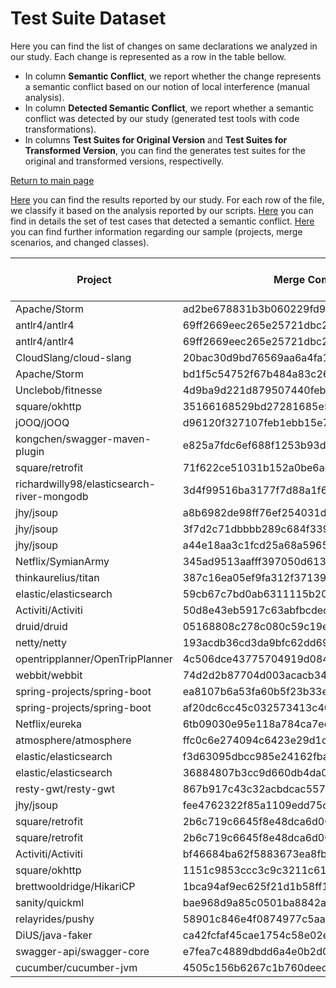 # Test Suite Dataset

Here you can find the list of changes on same declarations we analyzed in our study. 
Each change is represented as a row in the table bellow. 
<ul>
<li> In column <b>Semantic Conflict</b>, we report whether the change represents a semantic conflict based on our notion of local interference (manual analysis).</li>
<li> In column <b>Detected Semantic Conflict</b>, we report whether a semantic conflict was detected by our study (generated test tools with code transformations). </li>
<li> In columns <b>Test Suites for Original Version</b> and <b>Test Suites for Transformed Version</b>, you can find the generates test suites for the original and transformed versions, respectivelly. </li>
</ul>
<a href="https://semantic-conflicts.github.io/SemanticConflicts/">Return to main page</a>


<a href="https://github.com/semantic-conflicts/SemanticConflicts/tree/master/results/results-semantic-conflict-study.csv">Here</a> you can find the results reported by our study. For each row of the file, we classify it based on the analysis reported by our scripts.
<a href="https://github.com/semantic-conflicts/SemanticConflicts/tree/master/results/detected-cases.csv">Here</a> you can find in details the set of test cases that detected a semantic conflict.
<a href="https://github.com/semantic-conflicts/SemanticConflicts/tree/master/results/sample-semantic-conflicts.csv">Here</a> you can find further information regarding our sample (projects, merge scenarios, and changed classes).

<table class="table table-bordered table-hover table-condensed">
<thead><tr><th title="Field #1">Project</th>
<th title="Field #2">Merge Commit</th>
<th title="Field #4">Semantic Conflict</th>
<th title="Field #5">Detected Semantic Conflict</th>
<th title="Field #6">Original Version</th>
<th title="Field #7">Transformed Version</th>
</tr></thead>
<tbody><tr>
<td>Apache/Storm</td>
<td>ad2be678831b3b060229fd936e3908110162b7ac</td>
<td>YES</td>
<td>YES</td>
<td><a href="https://github.com/semantic-conflicts/SemanticConflicts/tree/master/results/storm/ad2be678831b3b060229fd936e3908110162b7ac/original">Here</a></td>
<td><a href="https://github.com/semantic-conflicts/SemanticConflicts/tree/master/results/storm/ad2be678831b3b060229fd936e3908110162b7ac/transformed">Here</a></td>
</tr>
<tr>
<td>antlr4/antlr4</td>
<td>69ff2669eec265e25721dbc27cb00f6c381d0b41</td>
<td>YES</td>
<td>YES</td>
<td><a href="https://github.com/semantic-conflicts/SemanticConflicts/tree/master/results/antlr4/69ff2669eec265e25721dbc27cb00f6c381d0b41/Python2Target/original">Here</a></td>
<td><a href="https://github.com/semantic-conflicts/SemanticConflicts/tree/master/results/antlr4/69ff2669eec265e25721dbc27cb00f6c381d0b41/Python2Target/transformed">Here</a></td>
</tr>
<tr>
<td>antlr4/antlr4</td>
<td>69ff2669eec265e25721dbc27cb00f6c381d0b41</td>
<td>YES</td>
<td>YES</td>
<td><a href="https://github.com/semantic-conflicts/SemanticConflicts/tree/master/results/antlr4/69ff2669eec265e25721dbc27cb00f6c381d0b41/Python3Target/original">Here</a></td>
<td><a href="https://github.com/semantic-conflicts/SemanticConflicts/tree/master/results/antlr4/69ff2669eec265e25721dbc27cb00f6c381d0b41/Python3Target/transformed">Here</a></td>
</tr>
<tr>
<td>CloudSlang/cloud-slang</td>
<td>20bac30d9bd76569aa6a4fa1e8261c1a9b5e6f76</td>
<td>YES</td>
<td>NO</td>
<td><a href="https://github.com/semantic-conflicts/SemanticConflicts/tree/master/results/cloud-slang/20bac30d9bd76569aa6a4fa1e8261c1a9b5e6f76/original">Here</a></td>
<td><a href="https://github.com/semantic-conflicts/SemanticConflicts/tree/master/results/cloud-slang/20bac30d9bd76569aa6a4fa1e8261c1a9b5e6f76/transformed">Here</a></td>
</tr>
<tr>
<td>Apache/Storm</td>
<td>bd1f5c54752f67b484a83c26667331234234d3a3</td>
<td>NO</td>
<td>NO</td>
<td><a href="https://github.com/semantic-conflicts/SemanticConflicts/tree/master/results/storm/bd1f5c54752f67b484a83c26667331234234d3a3/original">Here</a></td>
<td><a href="https://github.com/semantic-conflicts/SemanticConflicts/tree/master/results/storm/bd1f5c54752f67b484a83c26667331234234d3a3/transformed">Here</a></td>
</tr>
<tr>
<td>Unclebob/fitnesse</td>
<td>4d9ba9d221d879507440feb084fa7521b95111ec</td>
<td>YES</td>
<td>YES</td>
<td><a href="https://github.com/semantic-conflicts/SemanticConflicts/tree/master/results/fitnesse/4d9ba9d221d879507440feb084fa7521b95111ec/original">Here</a></td>
<td><a href="https://github.com/semantic-conflicts/SemanticConflicts/tree/master/results/fitnesse/4d9ba9d221d879507440feb084fa7521b95111ec/transformed">Here</a></td>
</tr>
<tr>
<td>square/okhttp</td>
<td>35166168529bd27281685e56a0a122eff44460e9</td>
<td>NO</td>
<td>NO</td>
<td><a href="https://github.com/semantic-conflicts/SemanticConflicts/tree/master/results/okhttp/35166168529bd27281685e56a0a122eff44460e9/original">Here</a></td>
<td><a href="https://github.com/semantic-conflicts/SemanticConflicts/tree/master/results/okhttp/35166168529bd27281685e56a0a122eff44460e9/transformed">Here</a></td>
</tr>
<tr>
<td>jOOQ/jOOQ</td>
<td>d96120f327107feb1ebb15e7c090dc38eeff72ca</td>
<td>NO</td>
<td>NO</td>
<td><a href="https://github.com/semantic-conflicts/SemanticConflicts/tree/master/results/jOOQ/d96120f327107feb1ebb15e7c090dc38eeff72ca/original">Here</a></td>
<td><a href="https://github.com/semantic-conflicts/SemanticConflicts/tree/master/results/jOOQ/d96120f327107feb1ebb15e7c090dc38eeff72ca/transformed">Here</a></td>
</tr>
<tr>
<td>kongchen/swagger-maven-plugin</td>
<td>e825a7fdc6ef688f1253b93d2cb236e710acfc56</td>
<td>YES</td>
<td>NO</td>
<td>-</td>
<td>-</td>
</tr>
<tr>
<td>square/retrofit</td>
<td>71f622ce51031b152a0be6ad5facfb27a654bf5a</td>
<td>YES</td>
<td>NO</td>
<td><a href="https://github.com/semantic-conflicts/SemanticConflicts/tree/master/results/retrofit/71f622ce51031b152a0be6ad5facfb27a654bf5a/original">Here</a></td>
<td><a href="https://github.com/semantic-conflicts/SemanticConflicts/tree/master/results/retrofit/71f622ce51031b152a0be6ad5facfb27a654bf5a/transformed">Here</a></td>
</tr>
<tr>
<td>richardwilly98/elasticsearch-river-mongodb</td>
<td>3d4f99516ba3177f7d88a1f600923138a8b77cc8</td>
<td>YES</td>
<td>NO</td>
<td><a href="https://github.com/semantic-conflicts/SemanticConflicts/tree/master/results/elasticsearch-river-mongodb/3d4f99516ba3177f7d88a1f600923138a8b77cc8/original">Here</a></td>
<td><a href="https://github.com/semantic-conflicts/SemanticConflicts/tree/master/results/elasticsearch-river-mongodb/3d4f99516ba3177f7d88a1f600923138a8b77cc8/transformed">Here</a></td>
</tr>
<tr>
<td>jhy/jsoup</td>
<td>a8b6982de98ff76ef254031d7152fff57f6bf941</td>
<td>YES</td>
<td>NO</td>
<td><a href="https://github.com/semantic-conflicts/SemanticConflicts/tree/master/results/jsoup/a8b6982de98ff76ef254031d7152fff57f6bf941/original">Here</a></td>
<td><a href="https://github.com/semantic-conflicts/SemanticConflicts/tree/master/results/jsoup/a8b6982de98ff76ef254031d7152fff57f6bf941/transformed">Here</a></td>
</tr>
<tr>
<td>jhy/jsoup</td>
<td>3f7d2c71dbbbb289c684f339874eed8ac2747fa0</td>
<td>YES</td>
<td>NO</td>
<td><a href="https://github.com/semantic-conflicts/SemanticConflicts/tree/master/results/jsoup/3f7d2c71dbbbb289c684f339874eed8ac2747fa0/original">Here</a></td>
<td><a href="https://github.com/semantic-conflicts/SemanticConflicts/tree/master/results/jsoup/3f7d2c71dbbbb289c684f339874eed8ac2747fa0/transformed">Here</a></td>
</tr>
<tr>
<td>jhy/jsoup</td>
<td>a44e18aa3c1fcd25a68a5965f9490d8f7d026509</td>
<td>YES</td>
<td>NO</td>
<td><a href="https://github.com/semantic-conflicts/SemanticConflicts/tree/master/results/jsoup/a44e18aa3c1fcd25a68a5965f9490d8f7d026509/original">Here</a></td>
<td><a href="https://github.com/semantic-conflicts/SemanticConflicts/tree/master/results/jsoup/a44e18aa3c1fcd25a68a5965f9490d8f7d026509/transformed">Here</a></td>
</tr>
<tr>
<td>Netflix/SymianArmy</td>
<td>345ad9513aafff397050d613fa87ad06ddffe99d</td>
<td>NO</td>
<td>NO</td>
<td><a href="https://github.com/semantic-conflicts/SemanticConflicts/tree/master/results/SymianArmy/345ad9513aafff397050d613fa87ad06ddffe99d/original">Here</a></td>
<td><a href="https://github.com/semantic-conflicts/SemanticConflicts/tree/master/results/SymianArmy/345ad9513aafff397050d613fa87ad06ddffe99d/transformed">Here</a></td>
</tr>
<tr>
<td>thinkaurelius/titan</td>
<td>387c16ea05ef9fa312f37139228d2bbf61455ff4</td>
<td>NO</td>
<td>NO</td>
<td><a href="https://github.com/semantic-conflicts/SemanticConflicts/tree/master/results/titan/387c16ea05ef9fa312f37139228d2bbf61455ff4/original">Here</a></td>
<td><a href="https://github.com/semantic-conflicts/SemanticConflicts/tree/master/results/titan/387c16ea05ef9fa312f37139228d2bbf61455ff4/transformed">Here</a></td>
</tr>
<tr>
<td>elastic/elasticsearch</td>
<td>59cb67c7bd0ab6311115b20954e013412b676b29</td>
<td>NO</td>
<td>NO</td>
<td><a href="https://github.com/semantic-conflicts/SemanticConflicts/tree/master/results/elastic-search/59cb67c7bd0ab6311115b20954e013412b676b29/original">Here</a></td>
<td><a href="https://github.com/semantic-conflicts/SemanticConflicts/tree/master/results/elastic-search/59cb67c7bd0ab6311115b20954e013412b676b29/transformed">Here</a></td>
</tr>
<tr>
<td>Activiti/Activiti</td>
<td>50d8e43eb5917c63abfbcdec1e68e510943f325a</td>
<td>YES</td>
<td>NO</td>
<td><a href="https://github.com/semantic-conflicts/SemanticConflicts/tree/master/results/Activiti/50d8e43eb5917c63abfbcdec1e68e510943f325a/original">Here</a></td>
<td><a href="https://github.com/semantic-conflicts/SemanticConflicts/tree/master/results/Activiti/50d8e43eb5917c63abfbcdec1e68e510943f325a/transformed">Here</a></td>
</tr>
<tr>
<td>druid/druid</td>
<td>05168808c278c080c59c19e858d9471b316cd1f5</td>
<td>NO</td>
<td>NO</td>
<td><a href="https://github.com/semantic-conflicts/SemanticConflicts/tree/master/results/druid/05168808c278c080c59c19e858d9471b316cd1f5/original">Here</a></td>
<td><a href="https://github.com/semantic-conflicts/SemanticConflicts/tree/master/results/druid/05168808c278c080c59c19e858d9471b316cd1f5/transformed">Here</a></td>
</tr>
<tr>
<td>netty/netty</td>
<td>193acdb36cd3da9bfc62dd69c4208dff3f0a2b1b</td>
<td>YES</td>
<td>NO</td>
<td><a href="https://github.com/semantic-conflicts/SemanticConflicts/tree/master/results/netty/193acdb36cd3da9bfc62dd69c4208dff3f0a2b1b/original">Here</a></td>
<td><a href="https://github.com/semantic-conflicts/SemanticConflicts/tree/master/results/netty/193acdb36cd3da9bfc62dd69c4208dff3f0a2b1b/transformed">Here</a></td>
</tr>
<tr>
<td>opentripplanner/OpenTripPlanner</td>
<td>4c506dce43775704919d084f0acfba86d251bf4a</td>
<td>NO</td>
<td>NO</td>
<td><a href="https://github.com/semantic-conflicts/SemanticConflicts/tree/master/results/OpenTripPlanner/4c506dce43775704919d084f0acfba86d251bf4a/original">Here</a></td>
<td><a href="https://github.com/semantic-conflicts/SemanticConflicts/tree/master/results/OpenTripPlaner/4c506dce43775704919d084f0acfba86d251bf4a/transformed">Here</a></td>
</tr>
<tr>
<td>webbit/webbit</td>
<td>74d2d2b87704d003acacb34e4ca8fb5f897b938f</td>
<td>NO</td>
<td>NO</td>
<td><a href="https://github.com/semantic-conflicts/SemanticConflicts/tree/master/results/webbit/74d2d2b87704d003acacb34e4ca8fb5f897b938f/original">Here</a></td>
<td><a href="https://github.com/semantic-conflicts/SemanticConflicts/tree/master/results/webbit/74d2d2b87704d003acacb34e4ca8fb5f897b938f/transformed">Here</a></td>
</tr>
<tr>
<td>spring-projects/spring-boot</td>
<td>ea8107b6a53fa60b5f23b33e1b6d2e88bb60133c</td>
<td>NO</td>
<td>NO</td>
<td><a href="https://github.com/semantic-conflicts/SemanticConflicts/tree/master/results/spring-boot/ea8107b6a53fa60b5f23b33e1b6d2e88bb60133c/original">Here</a></td>
<td><a href="https://github.com/semantic-conflicts/SemanticConflicts/tree/master/results/spring-boot/ea8107b6a53fa60b5f23b33e1b6d2e88bb60133c/transformed">Here</a></td>
</tr>
<tr>
<td>spring-projects/spring-boot</td>
<td>af20dc6cc45c032573413c401f9f73aa75371744</td>
<td>NO</td>
<td>NO</td>
<td><a href="https://github.com/semantic-conflicts/SemanticConflicts/tree/master/results/spring-boot/af20dc6cc45c032573413c401f9f73aa75371744/original">Here</a></td>
<td><a href="https://github.com/semantic-conflicts/SemanticConflicts/tree/master/results/spring-boot/af20dc6cc45c032573413c401f9f73aa75371744/transformed">Here</a></td>
</tr>
<tr>
<td>Netflix/eureka</td>
<td>6tb09030e95e118a784ca7ec616398a4f0e384bcd</td>
<td>NO</td>
<td>NO</td>
<td><a href="https://github.com/semantic-conflicts/SemanticConflicts/tree/master/results/eureka/6tb09030e95e118a784ca7ec616398a4f0e384bcd/original">Here</a></td>
<td><a href="https://github.com/semantic-conflicts/SemanticConflicts/tree/master/results/eureka/6tb09030e95e118a784ca7ec616398a4f0e384bcd/transformed">Here</a></td>
</tr>
<tr>
<td>atmosphere/atmosphere</td>
<td>ffc0c6e274094c6423e29d1c45bab1593b8fac7d</td>
<td>NO</td>
<td>NO</td>
<td><a href="https://github.com/semantic-conflicts/SemanticConflicts/tree/master/results/atmosphere/ffc0c6e274094c6423e29d1c45bab1593b8fac7d/original">Here</a></td>
<td><a href="https://github.com/semantic-conflicts/SemanticConflicts/tree/master/results/atmosphere/ffc0c6e274094c6423e29d1c45bab1593b8fac7d/transformed">Here</a></td>
</tr>
<tr>
<td>elastic/elasticsearch</td>
<td>f3d63095dbcc985e24162fbac4ee0d6914dc757d</td>
<td>NO</td>
<td>NO</td>
<td><a href="https://github.com/semantic-conflicts/SemanticConflicts/tree/master/results/elastic-search/f3d63095dbcc985e24162fbac4ee0d6914dc757d/original">Here</a></td>
<td><a href="https://github.com/semantic-conflicts/SemanticConflicts/tree/master/results/elastic-search/f3d63095dbcc985e24162fbac4ee0d6914dc757d/transformed">Here</a></td>
</tr>
<tr>
<td>elastic/elasticsearch</td>
<td>36884807b3cc9d660db4da062275c7fdbec8ba67</td>
<td>NO</td>
<td>NO</td>
<td><a href="https://github.com/semantic-conflicts/SemanticConflicts/tree/master/results/elastic-search/36884807b3cc9d660db4da062275c7fdbec8ba67/original">Here</a></td>
<td><a href="https://github.com/semantic-conflicts/SemanticConflicts/tree/master/results/elastic-search/36884807b3cc9d660db4da062275c7fdbec8ba67/transformed">Here</a></td>
</tr>
<tr>
<td>resty-gwt/resty-gwt</td>
<td>867b917c43c32acbdcac55767e7f04334006c866</td>
<td>YES</td>
<td>NO</td>
<td>-</td>
<td>-</td>
</tr>
<tr>
<td>jhy/jsoup</td>
<td>fee4762322f85a1109edd75ccb67f38cf5008c80</td>
<td>NO</td>
<td>NO</td>
<td><a href="https://github.com/semantic-conflicts/SemanticConflicts/tree/master/results/jsoup/fee4762322f85a1109edd75ccb67f38cf5008c80/original">Here</a></td>
<td><a href="https://github.com/semantic-conflicts/SemanticConflicts/tree/master/results/jsoup/fee4762322f85a1109edd75ccb67f38cf5008c80/transformed">Here</a></td>
</tr>
<tr>
<td>square/retrofit</td>
<td>2b6c719c6645f8e48dca6d0047c752069d321bc4</td>
<td>NO</td>
<td>NO</td>
<td><a href="https://github.com/semantic-conflicts/SemanticConflicts/tree/master/results/retrofit/2b6c719c6645f8e48dca6d0047c752069d321bc4/logAndReplaceRequest/original">Here</a></td>
<td><a href="https://github.com/semantic-conflicts/SemanticConflicts/tree/master/results/retrofit/2b6c719c6645f8e48dca6d0047c752069d321bc4/logAndReplaceRequest/transformed">Here</a></td>
</tr>
<tr>
<td>square/retrofit</td>
<td>2b6c719c6645f8e48dca6d0047c752069d321bc4</td>
<td>NO</td>
<td>NO</td>
<td><a href="https://github.com/semantic-conflicts/SemanticConflicts/tree/master/results/retrofit/2b6c719c6645f8e48dca6d0047c752069d321bc4/logAndReplaceResponse/original">Here</a></td>
<td><a href="https://github.com/semantic-conflicts/SemanticConflicts/tree/master/results/retrofit/2b6c719c6645f8e48dca6d0047c752069d321bc4/logAndReplaceResponse/transformed">Here</a></td>
</tr>
<tr>
<td>Activiti/Activiti</td>
<td>bf46684ba62f5883673ea8fb0a14aecfe0aedea2</td>
<td>NO</td>
<td>NO</td>
<td><a href="https://github.com/semantic-conflicts/SemanticConflicts/tree/master/results/Activiti/bf46684ba62f5883673ea8fb0a14aecfe0aedea2/original">Here</a></td>
<td><a href="https://github.com/semantic-conflicts/SemanticConflicts/tree/master/results/Activiti/bf46684ba62f5883673ea8fb0a14aecfe0aedea2/transformed">Here</a></td>
</tr>
<tr>
<td>square/okhttp</td>
<td>1151c9853ccc3c9c3211c613b9b845b925f8c6a6</td>
<td>NO</td>
<td>NO</td>
<td><a href="https://github.com/semantic-conflicts/SemanticConflicts/tree/master/results/okhttp/1151c9853ccc3c9c3211c613b9b845b925f8c6a6/original">Here</a></td>
<td><a href="https://github.com/semantic-conflicts/SemanticConflicts/tree/master/results/okhttp/1151c9853ccc3c9c3211c613b9b845b925f8c6a6/transformed">Here</a></td>
</tr>
<tr>
<td>brettwooldridge/HikariCP</td>
<td>1bca94af9ec625f21d1b58ff10efb5be71ab87a6</td>
<td>NO</td>
<td>NO</td>
<td><a href="https://github.com/semantic-conflicts/SemanticConflicts/tree/master/results/HikariCP/1bca94af9ec625f21d1b58ff10efb5be71ab87a6/original">Here</a></td>
<td><a href="https://github.com/semantic-conflicts/SemanticConflicts/tree/master/results/HikariCP/1bca94af9ec625f21d1b58ff10efb5be71ab87a6/transformed">Here</a></td>
</tr>
<tr>
<td>sanity/quickml</td>
<td>bae968d9a85c0501ba8842a6f88e7fc2c6b78693</td>
<td>NO</td>
<td>NO</td>
<td><a href="https://github.com/semantic-conflicts/SemanticConflicts/tree/master/results/quickml/bae968d9a85c0501ba8842a6f88e7fc2c6b78693/original">Here</a></td>
<td><a href="https://github.com/semantic-conflicts/SemanticConflicts/tree/master/results/quickml/bae968d9a85c0501ba8842a6f88e7fc2c6b78693/transformed">Here</a></td>
</tr>
<tr>
<td>relayrides/pushy</td>
<td>58901c846e4f0874977c5aabbc34bcb4de3670e0</td>
<td>NO</td>
<td>NO</td>
<td><a href="https://github.com/semantic-conflicts/SemanticConflicts/tree/master/results/pushy/58901c846e4f0874977c5aabbc34bcb4de3670e0/original">Here</a></td>
<td><a href="https://github.com/semantic-conflicts/SemanticConflicts/tree/master/results/pushy/58901c846e4f0874977c5aabbc34bcb4de3670e0/transformed">Here</a></td>
</tr>
<tr>
<td>DiUS/java-faker</td>
<td>ca42fcfaf45cae1754c58e02e1d5d2a58ec03561</td>
<td>NO</td>
<td>NO</td>
<td><a href="https://github.com/semantic-conflicts/SemanticConflicts/tree/master/results/java-faker/ca42fcfaf45cae1754c58e02e1d5d2a58ec03561/original">Here</a></td>
<td><a href="https://github.com/semantic-conflicts/SemanticConflicts/tree/master/results/java-faker/ca42fcfaf45cae1754c58e02e1d5d2a58ec03561/transformed">Here</a></td>
</tr>
<tr>
<td>swagger-api/swagger-core</td>
<td>e7fea7c4889dbdd6a4e0b2d059c8aa0f126ab1c2</td>
<td>NO</td>
<td>NO</td>
<td><a href="https://github.com/semantic-conflicts/SemanticConflicts/tree/master/results/swagger-core/e7fea7c4889dbdd6a4e0b2d059c8aa0f126ab1c2/original">Here</a></td>
<td><a href="https://github.com/semantic-conflicts/SemanticConflicts/tree/master/results/swagger-core/e7fea7c4889dbdd6a4e0b2d059c8aa0f126ab1c2/transformed">Here</a></td>
</tr>
<tr>
<td>cucumber/cucumber-jvm</td>
<td>4505c156b6267c1b760deec570ddbfe047b42aa9</td>
<td>NO</td>
<td>NO</td>
<td><a href="https://github.com/semantic-conflicts/SemanticConflicts/tree/master/results/cucumber-jvm/4505c156b6267c1b760deec570ddbfe047b42aa9/original">Here</a></td>
<td><a href="https://github.com/semantic-conflicts/SemanticConflicts/tree/master/results/cucumber-jvm/4505c156b6267c1b760deec570ddbfe047b42aa9/transformed">Here</a></td>
</tr>
</tbody></table>

